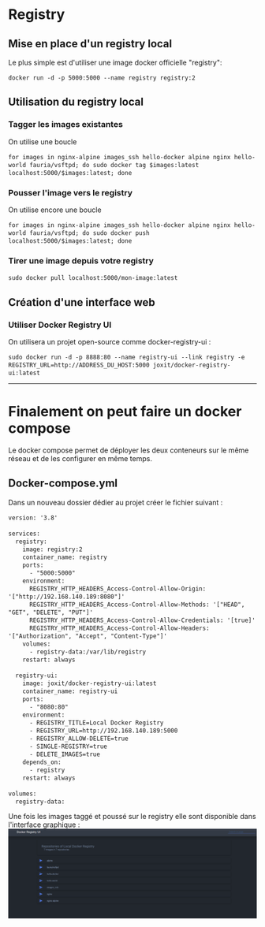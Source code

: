 # Registry
## Mise en place d'un registry local
Le plus simple est d'utiliser une image docker officielle "registry":
```
docker run -d -p 5000:5000 --name registry registry:2
```
## Utilisation du registry local
### Tagger les images existantes
On utilise une boucle
```
for images in nginx-alpine images_ssh hello-docker alpine nginx hello-world fauria/vsftpd; do sudo docker tag $images:latest localhost:5000/$images:latest; done
```
### Pousser l'image vers le registry
On utilise encore une boucle
```
for images in nginx-alpine images_ssh hello-docker alpine nginx hello-world fauria/vsftpd; do sudo docker push localhost:5000/$images:latest; done
```
### Tirer une image depuis votre registry
```
sudo docker pull localhost:5000/mon-image:latest
```
## Création d'une interface web
### Utiliser Docker Registry UI
On utilisera un projet open-source comme docker-registry-ui :
```
sudo docker run -d -p 8888:80 --name registry-ui --link registry -e REGISTRY_URL=http://ADDRESS_DU_HOST:5000 joxit/docker-registry-ui:latest
```
---
# Finalement on peut faire un docker compose
Le docker compose permet de déployer les deux conteneurs sur le même réseau et de les configurer en même temps.
## Docker-compose.yml
Dans un nouveau dossier dédier au projet créer le fichier suivant :
```
version: '3.8'

services:
  registry:
    image: registry:2
    container_name: registry
    ports:
      - "5000:5000"
    environment:
      REGISTRY_HTTP_HEADERS_Access-Control-Allow-Origin: '["http://192.168.140.189:8080"]'
      REGISTRY_HTTP_HEADERS_Access-Control-Allow-Methods: '["HEAD", "GET", "DELETE", "PUT"]'
      REGISTRY_HTTP_HEADERS_Access-Control-Allow-Credentials: '[true]'
      REGISTRY_HTTP_HEADERS_Access-Control-Allow-Headers: '["Authorization", "Accept", "Content-Type"]'
    volumes:
      - registry-data:/var/lib/registry
    restart: always

  registry-ui:
    image: joxit/docker-registry-ui:latest
    container_name: registry-ui
    ports:
      - "8080:80"
    environment:
      - REGISTRY_TITLE=Local Docker Registry
      - REGISTRY_URL=http://192.168.140.189:5000
      - REGISTRY_ALLOW-DELETE=true
      - SINGLE-REGISTRY=true
      - DELETE_IMAGES=true
    depends_on:
      - registry
    restart: always

volumes:
  registry-data:
```
Une fois les images taggé et poussé sur le registry elle sont disponible dans l'interface graphique :  
![alt text](image.png)
